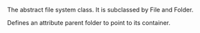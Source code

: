 The abstract file system class. It is subclassed by File and Folder.

Defines an attribute parent folder to point to its container.